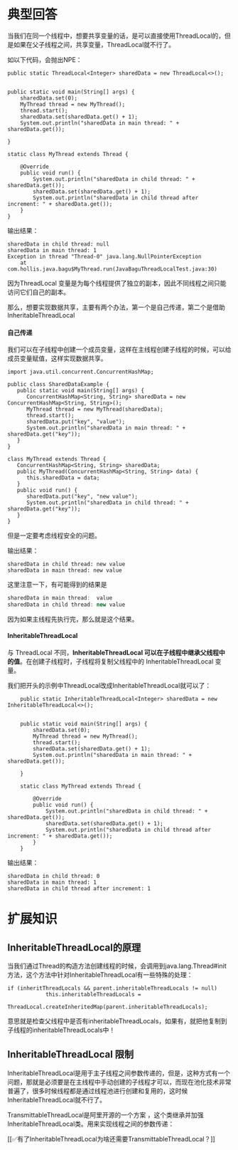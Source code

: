 # 典型回答


当我们在同一个线程中，想要共享变量的话，是可以直接使用ThreadLocal的，但是如果在父子线程之间，共享变量，ThreadLocal就不行了。



如以下代码，会抛出NPE：

```plain
public static ThreadLocal<Integer> sharedData = new ThreadLocal<>();


public static void main(String[] args) {
    sharedData.set(0);
    MyThread thread = new MyThread();
    thread.start();
    sharedData.set(sharedData.get() + 1);
    System.out.println("sharedData in main thread: " + sharedData.get());

}

static class MyThread extends Thread {

    @Override
    public void run() {
        System.out.println("sharedData in child thread: " + sharedData.get());
        sharedData.set(sharedData.get() + 1);
        System.out.println("sharedData in child thread after increment: " + sharedData.get());
    }
}
```



输出结果：



```plain
sharedData in child thread: null
sharedData in main thread: 1
Exception in thread "Thread-0" java.lang.NullPointerException
	at com.hollis.java.bagu$MyThread.run(JavaBaguThreadLocalTest.java:30)
```



因为ThreadLocal 变量是为每个线程提供了独立的副本，因此不同线程之间只能访问它们自己的副本。



那么，想要实现数据共享，主要有两个办法，第一个是自己传递，第二个是借助InheritableThreadLocal



#### 自己传递


我们可以在子线程中创建一个成员变量，这样在主线程创建子线程的时候，可以给成员变量赋值，这样实现数据共享。



```plain
import java.util.concurrent.ConcurrentHashMap;

public class SharedDataExample {
   public static void main(String[] args) {
      ConcurrentHashMap<String, String> sharedData = new ConcurrentHashMap<String, String>();
      MyThread thread = new MyThread(sharedData);
      thread.start();
      sharedData.put("key", "value");
      System.out.println("sharedData in main thread: " + sharedData.get("key"));
   }
}

class MyThread extends Thread {
   ConcurrentHashMap<String, String> sharedData;
   public MyThread(ConcurrentHashMap<String, String> data) {
      this.sharedData = data;
   }
   public void run() {
      sharedData.put("key", "new value");
      System.out.println("sharedData in child thread: " + sharedData.get("key"));
   }
}

```

但是一定要考虑线程安全的问题。



输出结果：



```plain
sharedData in child thread: new value
sharedData in main thread: new value
```



这里注意一下，有可能得到的结果是



```java
sharedData in main thread:  value
sharedData in child thread: new value
```



因为如果主线程先执行完，那么就是这个结果。

#### InheritableThreadLocal


与 ThreadLocal 不同，**InheritableThreadLocal 可以在子线程中继承父线程中的值**。在创建子线程时，子线程将复制父线程中的 InheritableThreadLocal 变量。



我们把开头的示例中ThreadLocal改成InheritableThreadLocal 就可以了：



```plain
    public static InheritableThreadLocal<Integer> sharedData = new InheritableThreadLocal<>();


    public static void main(String[] args) {
        sharedData.set(0);
        MyThread thread = new MyThread();
        thread.start();
        sharedData.set(sharedData.get() + 1);
        System.out.println("sharedData in main thread: " + sharedData.get());

    }

    static class MyThread extends Thread {

        @Override
        public void run() {
            System.out.println("sharedData in child thread: " + sharedData.get());
            sharedData.set(sharedData.get() + 1);
            System.out.println("sharedData in child thread after increment: " + sharedData.get());
        }
    }
```



输出结果：

```plain
sharedData in child thread: 0
sharedData in main thread: 1
sharedData in child thread after increment: 1
```



# 扩展知识


## InheritableThreadLocal的原理


当我们通过Thread的构造方法创建线程的时候，会调用到java.lang.Thread#init方法，这个方法中针对InheritableThreadLocal有一些特殊的处理：



```plain
if (inheritThreadLocals && parent.inheritableThreadLocals != null)
            this.inheritableThreadLocals =
                ThreadLocal.createInheritedMap(parent.inheritableThreadLocals);
```



意思就是检查父线程中是否有inheritableThreadLocals，如果有，就把他复制到子线程的inheritableThreadLocals中！





## InheritableThreadLocal 限制


InheritableThreadLocal是用于主子线程之间参数传递的，但是，这种方式有一个问题，那就是必须要是在主线程中手动创建的子线程才可以，而现在池化技术非常普遍了，很多时候线程都是通过线程池进行创建和复用的，这时候InheritableThreadLocal就不行了。



TransmittableThreadLocal是阿里开源的一个方案  ，这个类继承并加强InheritableThreadLocal类。用来实现线程之间的参数传递：



[[✅有了InheritableThreadLocal为啥还需要TransmittableThreadLocal？]]

